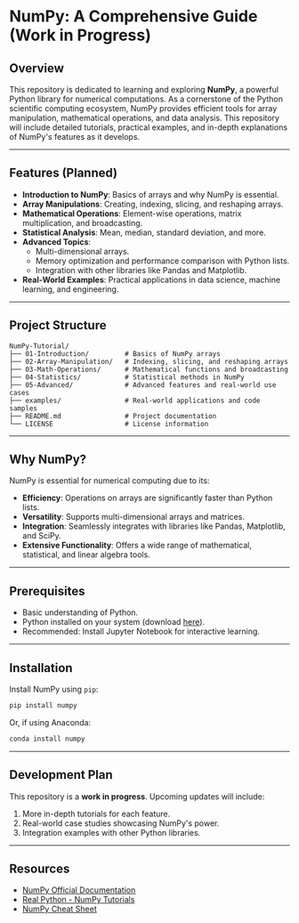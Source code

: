 # NumPy: A Comprehensive Guide (Work in Progress)

## Overview

This repository is dedicated to learning and exploring **NumPy**, a powerful Python library for numerical computations. As a cornerstone of the Python scientific computing ecosystem, NumPy provides efficient tools for array manipulation, mathematical operations, and data analysis. This repository will include detailed tutorials, practical examples, and in-depth explanations of NumPy's features as it develops.

---

## Features (Planned)

- **Introduction to NumPy**: Basics of arrays and why NumPy is essential.
- **Array Manipulations**: Creating, indexing, slicing, and reshaping arrays.
- **Mathematical Operations**: Element-wise operations, matrix multiplication, and broadcasting.
- **Statistical Analysis**: Mean, median, standard deviation, and more.
- **Advanced Topics**:
  - Multi-dimensional arrays.
  - Memory optimization and performance comparison with Python lists.
  - Integration with other libraries like Pandas and Matplotlib.
- **Real-World Examples**: Practical applications in data science, machine learning, and engineering.

---

## Project Structure

```
NumPy-Tutorial/
├── 01-Introduction/         # Basics of NumPy arrays
├── 02-Array-Manipulation/   # Indexing, slicing, and reshaping arrays
├── 03-Math-Operations/      # Mathematical functions and broadcasting
├── 04-Statistics/           # Statistical methods in NumPy
├── 05-Advanced/             # Advanced features and real-world use cases
├── examples/                # Real-world applications and code samples
├── README.md                # Project documentation
└── LICENSE                  # License information
```

---

## Why NumPy?

NumPy is essential for numerical computing due to its:
- **Efficiency**: Operations on arrays are significantly faster than Python lists.
- **Versatility**: Supports multi-dimensional arrays and matrices.
- **Integration**: Seamlessly integrates with libraries like Pandas, Matplotlib, and SciPy.
- **Extensive Functionality**: Offers a wide range of mathematical, statistical, and linear algebra tools.

---

## Prerequisites

- Basic understanding of Python.
- Python installed on your system (download [here](https://www.python.org/downloads/)).
- Recommended: Install Jupyter Notebook for interactive learning.

---

## Installation

Install NumPy using `pip`:

```bash
pip install numpy
```

Or, if using Anaconda:

```bash
conda install numpy
```

---

## Development Plan

This repository is a **work in progress**. Upcoming updates will include:
1. More in-depth tutorials for each feature.
2. Real-world case studies showcasing NumPy's power.
3. Integration examples with other Python libraries.

---

## Resources

- [NumPy Official Documentation](https://numpy.org/doc/)
- [Real Python - NumPy Tutorials](https://realpython.com/numpy-tutorial/)
- [NumPy Cheat Sheet](https://www.datacamp.com/cheat-sheet/numpy-cheat-sheet-python)
